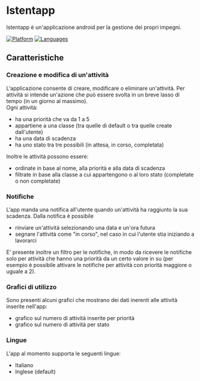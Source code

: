 # Istentapp

Istentapp è un'applicazione android per la gestione dei propri impegni.

[![Platform](https://img.shields.io/badge/Platform-Android-brightgreen)](https://www.android.com/)
[![Languages](https://img.shields.io/badge/Language-Java-blue)](https://www.java.com/)

## Caratteristiche
### Creazione e modifica di un'attività
L'applicazione consente di creare, modificare o eliminare un'attività.
Per attività si intende un'azione che può essere svolta in un breve lasso di tempo (in un giorno al massimo). <br>
Ogni attività:
- ha una priorità che va da 1 a 5
- appartiene a una classe (tra quelle di default o tra quelle create dall'utente)
- ha una data di scadenza
- ha uno stato tra tre possibili (in attesa, in corso, completata)

Inoltre le attività possono essere:
- ordinate in base al nome, alla priorità e alla data di scadenza
- filtrate in base alla classe a cui appartengono o al loro stato (completate o non completate)
### Notifiche
L'app manda una notifica all'utente quando un'attività ha raggiunto la sua scadenza. Dalla notifica è possibile
- rinviare un'attività selezionando una data e un'ora futura
- segnare l'attività come "in corso", nel caso in cui l'utente stia iniziando a lavorarci

E' presente inoltre un filtro per le notifiche, in modo da ricevere le notifiche solo per attività che hanno una priorità da un certo valore in su
(per esempio è possibile attivare le notifiche per attività con priorità maggiore o uguale a 2).
### Grafici di utilizzo
Sono presenti alcuni grafici che mostrano dei dati inerenti alle attività inserite nell'app:
- grafico sul numero di attività inserite per priorità
- grafico sul numero di attività per stato

### Lingue
L'app al momento supporta le seguenti lingue:
- Italiano
- Inglese (default)
